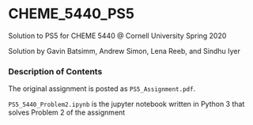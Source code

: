 # CHEME_5440_PS5
Solution to PS5 for CHEME 5440 @ Cornell University Spring 2020 

Solution by Gavin Batsimm, Andrew Simon, Lena Reeb, and Sindhu Iyer

### Description of Contents

The original assignment is posted as `PS5_Assignment.pdf`.

`PS5_5440_Problem2.ipynb` is the jupyter notebook written in Python 3 that solves Problem 2 of the assignment
